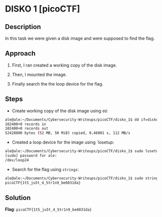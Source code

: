 # DISKO 1 [picoCTF]

## Description
In this task we were given a disk image and were supposed to find the flag.

## Approach

1. First, I ran created a working copy of the disk image.

2. Then, I mounted the image.

3. Finally search the the loop device for the flag.

## Steps
- Create working copy of the disk image using `dd`:
```bash
ale@ale:~/Documents/Cybersecurity-Writeups/picoCTF/disko_1$ dd if=disko-1.dd of=workingdisko-1.dd bs=512 conv=noerror,sync status=progress
102400+0 records in
102400+0 records out
52428800 bytes (52 MB, 50 MiB) copied, 0,46801 s, 112 MB/s
```

- Created a loop device for the image using `losetup:
```bash
ale@ale:~/Documents/Cybersecurity-Writeups/picoCTF/disko_1$ sudo losetup -r -f --show workingdisko-1.dd 
[sudo] password for ale: 
/dev/loop24
```

- Search for the flag using `strings`:
```bash
ale@ale:~/Documents/Cybersecurity-Writeups/picoCTF/disko_1$ sudo strings /dev/loop24 | grep 'picoCTF{'
picoCTF{1t5_ju5t_4_5tr1n9_be6031da}
```
## Solution
**Flag**: `picoCTF{1t5_ju5t_4_5tr1n9_be6031da}`
